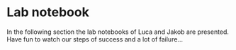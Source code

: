 # Lab notebook
In the following section the lab notebooks of Luca and Jakob are presented. Have fun to watch our steps of success and a lot of failure...
